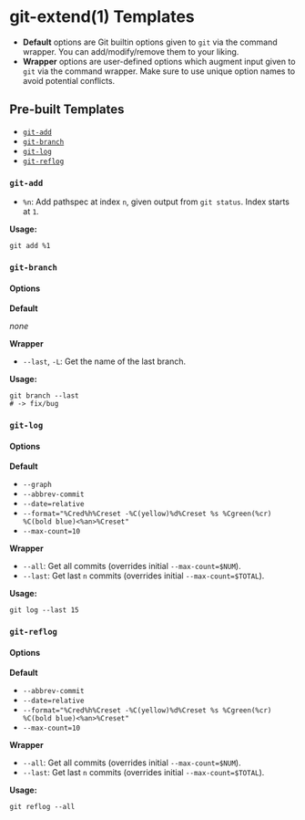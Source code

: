 # git-extend(1) Templates

+ **Default** options are Git builtin options given to `git` via the command wrapper. You can add/modify/remove them to your liking.
+ **Wrapper** options are user-defined options which augment input given to `git` via the command wrapper. Make sure to use unique option names to avoid potential conflicts.

## Pre-built Templates

- [`git-add`](#git-add)
- [`git-branch`](#git-branch)
- [`git-log`](#git-log)
- [`git-reflog`](#git-reflog)

### `git-add`

+ `%n`: Add pathspec at index `n`, given output from `git status`. Index starts at `1`.

**Usage:**

```
git add %1
```

### `git-branch`

#### Options

**Default**

_none_

**Wrapper**

+ `--last`, `-L`: Get the name of the last branch.

**Usage:**

```
git branch --last
# -> fix/bug
```

### `git-log`

#### Options

**Default**

+ `--graph`
+ `--abbrev-commit`
+ `--date=relative`
+ `--format="%Cred%h%Creset -%C(yellow)%d%Creset %s %Cgreen(%cr) %C(bold blue)<%an>%Creset"`
+ `--max-count=10`

**Wrapper**

+ `--all`: Get all commits (overrides initial `--max-count=$NUM`).
+ `--last`: Get last `n` commits (overrides initial `--max-count=$TOTAL`).

**Usage:**

```
git log --last 15
```

### `git-reflog`

#### Options

**Default**

+ `--abbrev-commit`
+ `--date=relative`
+ `--format="%Cred%h%Creset -%C(yellow)%d%Creset %s %Cgreen(%cr) %C(bold blue)<%an>%Creset"`
+ `--max-count=10`

**Wrapper**

+ `--all`: Get all commits (overrides initial `--max-count=$NUM`).
+ `--last`: Get last `n` commits (overrides initial `--max-count=$TOTAL`).

**Usage:**

```
git reflog --all
```
